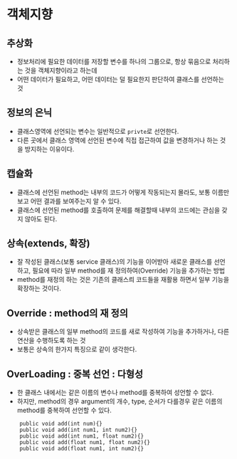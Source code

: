 # 객체지향
## 추상화
* 정보처리에 필요한 데이터를 저장할 변수를 하나의 그룹으로, 
항상 묶음으로 처리하는 것을 객체지향이라고 하는데
* 어떤 데이터가 필요하고, 어떤 데이터는 덜 필요한지 판단하여 클래스를 선언하는 것

## 정보의 은닉
* 클래스영역에 선언되는 변수는 일반적으로 ```privte```로 선언한다.
* 다른 곳에서 클래스 영역에 선언된 변수에 직접 접근하여 값을 변경하거나 하는 것을 방지하는 이유이다.

## 캡슐화
* 클래스에 선언된 method는 내부의 코드가 어떻게 작동되는지 몰라도, 보통 이름만 보고
어떤 결과를 보여주는지 알 수 있다.
* 클래스에 선언된 method를 호출하여 문제를 해결할때 내부의 코드에는 관심을 갖지 않아도 된다.

## 상속(extends, 확장)
* 잘 작성된 클래스(보통 service 클래스)의 기능을 이어받아 새로운 클래스를 선언하고,
필요에 따라 일부 method를 재 정의하여(Override) 기능을 추가하는 방법
* method를 재정의 하는 것은 기존의 클래스릐 코드들을 재활용 하면서 일부 기능을 확장하는 것이다.

## Override : method의 재 정의
* 상속받은 클래스의 일부 method의 코드를 새로 작성하여 기능을 추가하거나,
다른 연산을 수행하도록 하는 것
* 보통은 상속의 한가지 특징으로 같이 생각한다.

## OverLoading : 중복 선언 : 다형성
* 한 클래스 내에서는 같은 이름의 변수나 method를 중복하여 성언할 수 없다.
* 하지만, method의 경우 argument의 개수, type, 순서가 다를경우 같은 이름의
method를 중복하여 선언할 수 있다.
```
	public void add(int num){}
	public void add(int num1, int num2){}
	public void add(int num1, float num2){}
	public void add(float num1, float num2){}
	public void add(float num1, int num2){}
```
